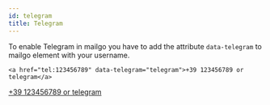 ```yaml
---
id: telegram
title: Telegram
---
```


To enable Telegram in mailgo you have to add the attribute `data-telegram` to mailgo element with your username.

```
<a href="tel:123456789" data-telegram="telegram">+39 123456789 or telegram</a>
```

<a href="tel:123456789" data-telegram="telegram">+39 123456789 or telegram</a>
